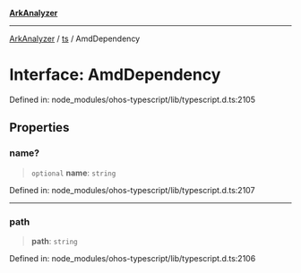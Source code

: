 [**ArkAnalyzer**](../../../../README.md)

***

[ArkAnalyzer](../../../../globals.md) / [ts](../README.md) / AmdDependency

# Interface: AmdDependency

Defined in: node\_modules/ohos-typescript/lib/typescript.d.ts:2105

## Properties

### name?

> `optional` **name**: `string`

Defined in: node\_modules/ohos-typescript/lib/typescript.d.ts:2107

***

### path

> **path**: `string`

Defined in: node\_modules/ohos-typescript/lib/typescript.d.ts:2106
